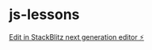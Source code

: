 # js-lessons

[Edit in StackBlitz next generation editor ⚡️](https://stackblitz.com/~/github.com/gvantsa-dolidze/js-lessons)